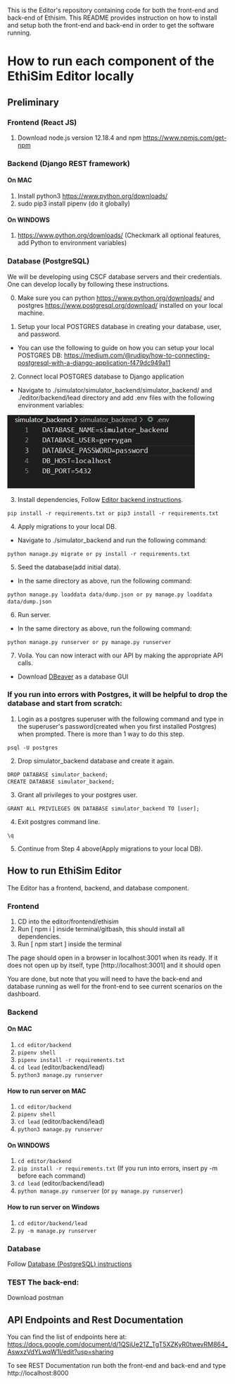 This is the Editor's repository containing code for both the front-end and back-end of Ethisim. This README provides instruction on how to install and setup both the front-end and back-end in order to get the software running.

# How to run each component of the EthiSim Editor locally

## **Preliminary**

### **Frontend (React JS)**
1. Download node.js version 12.18.4 and npm https://www.npmjs.com/get-npm

### **Backend (Django REST framework)**

#### On MAC
1. Install python3 https://www.python.org/downloads/ 
2. sudo pip3 install pipenv (do it globally)

#### On WINDOWS
1. https://www.python.org/downloads/ (Checkmark all optional features, add Python to environment variables)

### **Database (PostgreSQL)**
We will be developing using CSCF database servers and their credentials. 
One can develop locally by following these instructions.

0. Make sure you can python https://www.python.org/downloads/  and postgres https://www.postgresql.org/download/ installed on your local machine.

1. Setup your local POSTGRES database in creating your database, user, and password.
- You can use the following to guide on how you can setup your local POSTGRES DB: https://medium.com/@rudipy/how-to-connecting-postgresql-with-a-django-application-f479dc949a11

2. Connect local POSTGRES database to Django application
- Navigate to ./simulator/simulator_backend/simulator_backend/ and ./editor/backend/lead directory and add .env files with the following environment variables:

![environment variables](../simulator/steminist_simulator_backend/img/environment_variables.png)

3. Install dependencies, Follow [Editor backend instructions](#backend).
```
pip install -r requirements.txt or pip3 install -r requirements.txt 
```

4. Apply migrations to your local DB.
- Navigate to ./simulator_backend and run the following command:
```
python manage.py migrate or py install -r requirements.txt 
```

5. Seed the database(add initial data).
- In the same directory as above, run the following command:
```
python manage.py loaddata data/dump.json or py manage.py loaddata data/dump.json
```

6. Run server.
- In the same directory as above, run the following command:
```
python manage.py runserver or py manage.py runserver
```

7. Voila. You can now interact with our API by making the appropriate API calls.
- Download [DBeaver](https://dbeaver.io/) as a database GUI 

### If you run into errors with Postgres, it will be helpful to drop the database and start from scratch:
1. Login as a postgres superuser with the following command and type in the superuser's password(created when you first installed Postgres) when prompted.
There is more than 1 way to do this step.
```
psql -U postgres
```
2. Drop simulator_backend database and create it again.
```
DROP DATABASE simulator_backend;
CREATE DATABASE simulator_backend;
```
3. Grant all privileges to your postgres user.
```
GRANT ALL PRIVILEGES ON DATABASE simulator_backend TO [user];
```
4. Exit postgres command line.
```
\q
```
5. Continue from Step 4 above(Apply migrations to your local DB).

## **How to run EthiSim Editor**
The Editor has a frontend, backend, and database component.

### **Frontend**
1. CD into the editor/frontend/ethisim
2. Run [ npm i ] inside terminal/gitbash, this should install all dependencies.
3. Run [ npm start ] inside the terminal

The page should open in a browser in localhost:3001 when its ready.
If it does not open up by itself, type [http://localhost:3001] and it should open

You are done, but note that you will need to have the back-end and database running as well for the front-end to see current scenarios on the dashboard.

### **Backend**

#### On MAC
1. `cd editor/backend`
2. `pipenv shell`
3. `pipenv install -r requirements.txt`
4. `cd lead` (editor/backend/lead)
5. `python3 manage.py runserver`

#### How to run server on MAC
1. `cd editor/backend`
2. `pipenv shell`
3. `cd lead` (editor/backend/lead)
4. `python3 manage.py runserver`

#### On WINDOWS
1. `cd editor/backend` 
2. `pip install -r requirements.txt` (If you run into errors, insert py -m before each command)
3. `cd lead` (editor/backend/lead)
4. `python manage.py runserver` (or `py manage.py runserver`)

#### How to run server on Windows
1. `cd editor/backend/lead`
2. `py -m manage.py runserver`

### **Database**
Follow [Database (PostgreSQL) instructions](#database-postgresql)

### TEST The back-end:
Download postman

## API Endpoints and Rest Documentation
You can find the list of endpoints here at:
https://docs.google.com/document/d/1QSiUe21Z_TgT5XZKyR0twevRM864_AswxzVdYLwqW1I/edit?usp=sharing

To see REST Documentation run both the front-end and back-end and type http://localhost:8000
